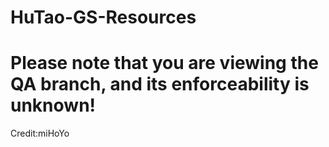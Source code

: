 # HuTao-GS-Resources
# Please note that you are viewing the QA branch, and its enforceability is unknown!
Credit:miHoYo
